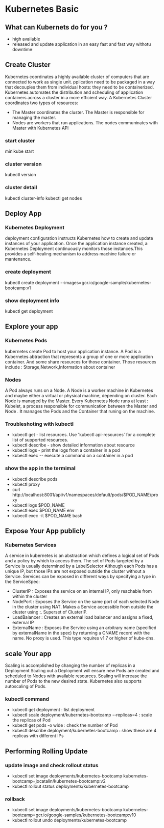 # Kubernetes Basic
## What can Kubernets do for you ?
* high available
* released and update  application in an easy fast and fast way withotu downtime
## Create Cluster
Kubernetes coordinates a highly available cluster of computers that are connected to work as single unit.
pplication need to be packaged  in a way  that decouples them from  individual  hosts: they need to be 
containerized.
Kubernetes  automates the distribution and scheduling of application containers  across a cluster in a more
efficient way.
A Kubernetes Cluster   coordinates two types of resources:
* The Master  coordinates the cluster. The Master is responsible for managing the master.
* Nodes are workers that run applications. The nodes communinates with Master with Kubernetes API
### start cluster
minikube start
### cluster version
kubectl version
### cluster detail
kubectl cluster-info
kubectl get nodes
## Deploy App
### Kubernetes Deployment
deployment configuration instructs Kubernetes how to create and update
instances of your application. Once the application instance created,
a Kubernetes Deployment continuously monitors those instances.This provides a self-healing mechanism to address machine failure or 
mantenance.
### create deployment
kubectl create deployment --images=gcr.io/google-sample/kubernetes-bootcamp:v1
### show deployment info
kubectl get deployment
## Explore your app
### Kubernetes Pods
kubernetes create Pod to host your application instance. A Pod
is a Kubernetes abtraction that represents a group of one or more
application container. And some share resources for those container. Those resources include : Storage,Network,Information about container
### Nodes
A Pod always runs on a Node. A Node is a worker machine in Kubernetes and maybe either a virtual or physical machine,
depending on cluster. Each Node is managed by the Master.
Every Kubernetes Node runs at least :
Kubelet, a process responsible for communication between the Master
and Node . It manages the Pods and the Container that runing on the machine.
### Troubleshoting with kubectl
* kubectl get - list resources. Use 'kubectl api-resources' for a complete list of supported resources.
* kubectl describe - show detailed information about resource
* kubectl logs - print the logs from a container in a pod
* kubectl exec -- execute a command on a container in a pod
### show the app in the termimal
* kubectl describe pods
* kubectl proxy
* curl http://localhost:8001/api/v1/namespaces/default/pods/$POD_NAME/proxy
* kubectl logs $POD_NAME
* kubectl exec $POD_NAME env
* kubectl exec -it $POD_NAME bash

## Expose Your App publicly
### Kubernetes Services
A service in kubernetes is an abstraction which defines a logical set of Pods and a policy by which to access them. The  set of Pods
targeted by a Service is usually determined by a LabelSelector
Although each Pods has a unique IP, but those IPs are not exposed outside the cluster without a Service.
Services can be exposed in different ways by specifying a type in
the ServiceSpec:
* ClusterIP     : Exposes the service on an internal IP, only reachable from within the cluster
* NodePort      : Exposes the Service on the same port of each selected Node in the cluster using NAT. Makes a Service accessible from outside the cluster using <NodeIP>:<NodePort>. Superset of ClusterIP.
* LoadBalancer  : Creates an external load balancer and assigns a fixed, external IP
* ExternalName  : Exposes the Service using an arbitrary name (specified by externalName in the spec) by returning a CNAME record with the name. No proxy is used. This type requires v1.7 or higher of kube-dns.

## scale Your app
Scaling is accomplished by changing the number of replicas in a Deployment
Scaling out a Deployment will ensure new Pods are created and scheduled to Nodes with available resources. Scaling will increase the number of Pods to the new desired state. Kubernetes also supports autoscaling of Pods.
### kubectl command
* kubectl get deployment : list deployment
* kubectl scale deployment/kubernetes-bootcamp --replicas=4   : scale the replicas of Pod
* kubectl get pods -o wide : check the number of Pod
* kubectl describe deployment/kubernetes-bootcamp  :  show these are 4 replicas with different IPs

## Performing Rolling Update
### update image and check rollout status
* kubectl set image deployments/kubernetes-bootcamp kubernetes-bootcamp=jocatalin/kubernetes-bootcamp:v2
* kubectl rollout status deployments/kubernetes-bootcamp
### rollback
* kubectl set image deployments/kubernetes-bootcamp kubernetes-bootcamp=gcr.io/google-samples/kubernetes-bootcamp:v10
* kubectl rollout undo deployments/kubernetes-bootcamp